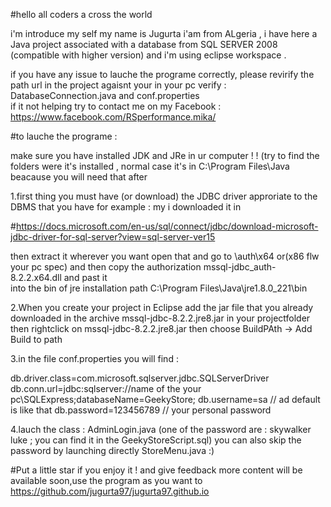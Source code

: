 #hello all coders a cross the world

i'm introduce my self my name is Jugurta i'am from ALgeria , i have here a Java project
associated with a database from SQL SERVER 2008 (compatible with higher version) and i'm 
using eclipse workspace . 

if you have any issue to lauche the programe correctly, please revirify the path url in the project agaisnt your in your pc 
verify : DatabaseConnection.java and conf.properties  
if it not helping try to contact me on my Facebook : https://www.facebook.com/RSperformance.mika/

#to lauche the programe : 

make sure you have installed JDK and JRe in ur computer ! ! (try to find the folders were it's installed , normal case it's in C:\Program Files\Java\
beacause you will need that after

1.first thing you must have (or download) the JDBC driver approriate to the DBMS that you have
for example : my i downloaded it in  

#https://docs.microsoft.com/en-us/sql/connect/jdbc/download-microsoft-jdbc-driver-for-sql-server?view=sql-server-ver15 

then extract it wherever you want open that and go to 
\auth\x64 or(x86 flw your pc spec) and then copy the authorization mssql-jdbc_auth-8.2.2.x64.dll and past it  
into the bin of  jre installation path C:\Program Files\Java\jre1.8.0_221\bin

2.When you create your project in Eclipse
	add the jar file that you already downloaded in the archive mssql-jdbc-8.2.2.jre8.jar in your projectfolder
		then rightclick on mssql-jdbc-8.2.2.jre8.jar then choose BuildPAth -> Add Build to path 


3.in the file conf.properties you will find : 

db.driver.class=com.microsoft.sqlserver.jdbc.SQLServerDriver
db.conn.url=jdbc:sqlserver://name of the your pc\\SQLExpress;databaseName=GeekyStore;
db.username=sa     // ad default is like that 
db.password=123456789  // your personal password


4.lauch the class :  AdminLogin.java    (one of the password are : skywalker luke  ; you can find it in the GeekyStoreScript.sql) 
you can also skip the password by launching directly StoreMenu.java :) 

#Put a little star if you enjoy it ! and give feedback more content will be available soon,use the program as you want to  https://github.com/jugurta97/jugurta97.github.io